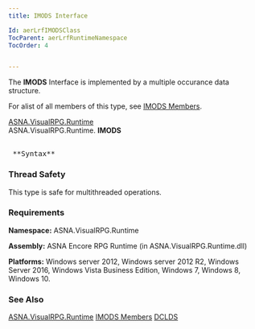```yaml
---
title: IMODS Interface

Id: aerLrfIMODSClass
TocParent: aerLrfRuntimeNamespace
TocOrder: 4


---
```


The **IMODS** Interface is implemented by a multiple occurance data structure. 

For alist of all members of this type, see [IMODS Members](aerLrfIMODSClassMembers.html). 

[ASNA.VisualRPG.Runtime](aerLrfRuntimeNamespace.html) <br /> ASNA.VisualRPG.Runtime. **IMODS** 
<pre interface="syntax" style="DISPLAY: block"><Serializable>
 **Syntax** </pre>

### Thread Safety
This type is safe for multithreaded operations. 

### Requirements
**Namespace:** ASNA.VisualRPG.Runtime 

**Assembly:** ASNA Encore RPG Runtime (in ASNA.VisualRPG.Runtime.dll) 

**Platforms:** Windows server 2012, Windows server 2012 R2, Windows Server 2016, Windows Vista Business Edition, Windows 7, Windows 8, Windows 10. 

### See Also
[ASNA.VisualRPG.Runtime](aerLrfRuntimeNamespace.html)
[IMODS Members](aerLrfIMODSClassMembers.html)
[DCLDS](DCLDS.html) 

